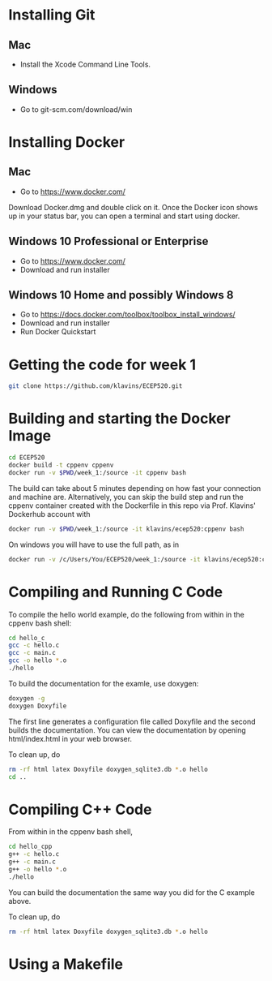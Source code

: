 Installing Git
===

Mac
---
- Install the Xcode Command Line Tools.

Windows
---
- Go to git-scm.com/download/win


Installing Docker
===

Mac
---
- Go to https://www.docker.com/

Download Docker.dmg and double click on it. Once the Docker icon shows up in your status bar, you can open a terminal and start using docker.

Windows 10 Professional or Enterprise
---
- Go to https://www.docker.com/
- Download and run installer

Windows 10 Home and possibly Windows 8
---
- Go to https://docs.docker.com/toolbox/toolbox_install_windows/
- Download and run installer
- Run Docker Quickstart

Getting the code for week 1
===
```bash
git clone https://github.com/klavins/ECEP520.git
```

Building and starting the Docker Image
===
```bash
cd ECEP520
docker build -t cppenv cppenv
docker run -v $PWD/week_1:/source -it cppenv bash
```
The build can take about 5 minutes depending on how fast your connection and machine are. Alternatively, you can skip the build step and run the cppenv container created with the Dockerfile in this repo via Prof. Klavins' Dockerhub account with
```bash
docker run -v $PWD/week_1:/source -it klavins/ecep520:cppenv bash
```
On windows you will have to use the full path, as in
```bash
docker run -v /c/Users/You/ECEP520/week_1:/source -it klavins/ecep520:cppenv bash
```

Compiling and Running C Code
===

To compile the hello world example, do the following from within in the cppenv bash shell:
```bash
cd hello_c
gcc -c hello.c
gcc -c main.c
gcc -o hello *.o
./hello
```

To build the documentation for the examle, use doxygen:

```bash
doxygen -g
doxygen Doxyfile
```

The first line generates a configuration file called Doxyfile and the second builds the documentation. 
You can view the documentation by opening html/index.html in your web browser. 

To clean up, do
```bash
rm -rf html latex Doxyfile doxygen_sqlite3.db *.o hello
cd ..
```

Compiling C++ Code
===

From within in the cppenv bash shell,
```bash
cd hello_cpp
g++ -c hello.c
g++ -c main.c
g++ -o hello *.o
./hello
```
You can build the documentation the same way you did for the C example above.

To clean up, do
```bash
rm -rf html latex Doxyfile doxygen_sqlite3.db *.o hello
```

Using a Makefile
===